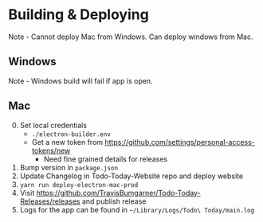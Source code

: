 # Building & Deploying

Note - Cannot deploy Mac from Windows. Can deploy windows from Mac.

## Windows

Note - Windows build will fail if app is open.

## Mac

0. Set local credentials
   - `./electron-builder.env`
   - Get a new token from https://github.com/settings/personal-access-tokens/new
      - Need fine grained details for releases
1. Bump version in `package.json`
2. Update Changelog in Todo-Today-Website repo and deploy website
3. `yarn run deploy-electron-mac-prod`
4. Visit https://github.com/TravisBumgarner/Todo-Today-Releases/releases and publish release
5. Logs for the app can be found in `~/Library/Logs/Todo\ Today/main.log`
